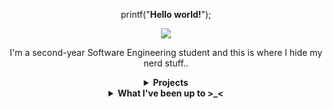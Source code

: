 <div align="center">
    <p>printf("<b class="titulo-inicio">Hello world!</b>");</p>
    <p>
        <img src="https://media1.giphy.com/media/v1.Y2lkPTc5MGI3NjExZ3V1aXdqNGVnYnp0dmN2aGFpbmVuYWpwamtncGZjeWw3NW52MjBvNSZlcD12MV9pbnRlcm5hbF9naWZfYnlfaWQmY3Q9Zw/9tZc9Mzo9K0yOYx38U/giphy.gif"/>
    </p>
    <p align="center">I'm a second-year Software Engineering student and this is where I hide my nerd stuff..</p>
    <details>
        <summary><b> Projects</b></summary>
        <a href="https://github.com/deboravcaetano/LI2" target="_blank">Hitori-Game</a>
        <br>
        <a href="https://github.com/deboravcaetano/Immutable-Towers" target="_blank">Immutable-Towers</a>
    </details>
    <details>
        <summary><b>What I've been up to >_<</b></summary>
            <br>
            <p> <i>Survived</i> the <b>Haskell</b> quest at university.<br><i>Currently</i> grinding through <b>C</b>.<br><i>Self-learning</i> <b>HTML</b> and <b>CSS</b>, one tag at a time!</p
</details>


